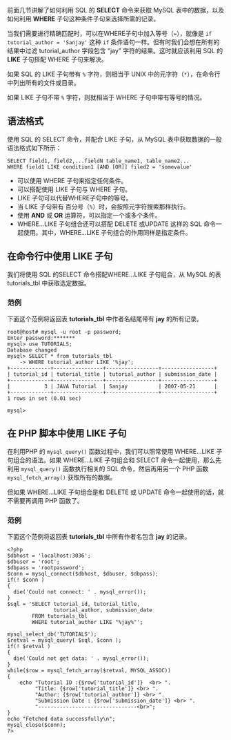 前面几节讲解了如何利用 SQL 的 **SELECT** 命令来获取 MySQL 表中的数据，以及如何利用 **WHERE** 子句这种条件子句来选择所需的记录。  

当我们需要进行精确匹配时，可以在WHERE子句中加入等号（`=`），就像是 `if tutorial_author = 'Sanjay'` 这种 `if` 条件语句一样。但有时我们会想在所有的结果中过滤 tutorial_author 字段包含 "jay" 字符的结果。这时就应该利用 SQL 的 **LIKE** 子句搭配 WHERE 子句来解决。

如果 SQL 的 LIKE 子句带有 `%` 字符，则相当于 UNIX 中的元字符（`*`），在命令行中列出所有的文件或目录。   

如果 LIKE 子句不带 `%` 字符，则就相当于 WHERE 子句中带有等号的情况。   

## 语法格式  

使用 SQL 的 SELECT 命令，并配合 LIKE 子句，从 MySQL 表中获取数据的一般语法格式如下所示：  

```
SELECT field1, field2,...fieldN table_name1, table_name2...
WHERE field1 LIKE condition1 [AND [OR]] filed2 = 'somevalue'

```   

- 可以使用 WHERE 子句来指定任何条件。  
- 可以搭配使用 LIKE 子句与 WHERE 子句。   
- LIKE 子句可以代替WHERE子句中的等号。  
- 当 LIKE 子句带有 百分号（`%`）时，会按照元字符搜索那样执行。  
- 使用 **AND** 或 **OR** 运算符，可以指定一个或多个条件。    
- WHERE...LIKE 子句组合还可以搭配 DELETE 或UPDATE 这样的 SQL 命令一起使用。其中，WHERE…LIKE 子句组合的作用同样是指定条件。  

## 在命令行中使用 LIKE 子句    

我们将使用 SQL 的SELECT 命令搭配WHERE...LIKE 子句组合，从 MySQL 的表 tutorials_tbl 中获取选定数据。  

### 范例  

下面这个范例将返回表 **tutorials_tbl** 中作者名结尾带有 **jay** 的所有记录。   

```
root@host# mysql -u root -p password;
Enter password:*******
mysql> use TUTORIALS;
Database changed
mysql> SELECT * from tutorials_tbl 
    -> WHERE tutorial_author LIKE '%jay';
+-------------+----------------+-----------------+-----------------+
| tutorial_id | tutorial_title | tutorial_author | submission_date |
+-------------+----------------+-----------------+-----------------+
|           3 | JAVA Tutorial  | Sanjay          | 2007-05-21      |
+-------------+----------------+-----------------+-----------------+
1 rows in set (0.01 sec)

mysql>

```   

## 在 PHP 脚本中使用 LIKE 子句  

在利用PHP 的 `mysql_query()` 函数过程中，我们可以照常使用 WHERE...LIKE 子句组合的语法。如果 WHERE...LIKE 子句组合和 SELECT 命令一起使用，那么先利用 `mysql_query()` 函数执行相关的 SQL 命令，然后再用另一个 PHP 函数 `mysql_fetch_array()` 获取所有的数据。     

但如果 WHERE...LIKE 子句组合是和 DELETE 或 UPDATE 命令一起使用的话，就不需要再调用 PHP 函数了。  

### 范例  

下面这个范例将返回表 **tutorials_tbl** 中所有作者名包含 **jay** 的记录。   


```
<?php
$dbhost = 'localhost:3036';
$dbuser = 'root';
$dbpass = 'rootpassword';
$conn = mysql_connect($dbhost, $dbuser, $dbpass);
if(! $conn )
{
  die('Could not connect: ' . mysql_error());
}
$sql = 'SELECT tutorial_id, tutorial_title, 
               tutorial_author, submission_date
        FROM tutorials_tbl
        WHERE tutorial_author LIKE "%jay%"';

mysql_select_db('TUTORIALS');
$retval = mysql_query( $sql, $conn );
if(! $retval )
{
  die('Could not get data: ' . mysql_error());
}
while($row = mysql_fetch_array($retval, MYSQL_ASSOC))
{
    echo "Tutorial ID :{$row['tutorial_id']}  <br> ".
         "Title: {$row['tutorial_title']} <br> ".
         "Author: {$row['tutorial_author']} <br> ".
         "Submission Date : {$row['submission_date']} <br> ".
         "--------------------------------<br>";
} 
echo "Fetched data successfully\n";
mysql_close($conn);
?>
```






